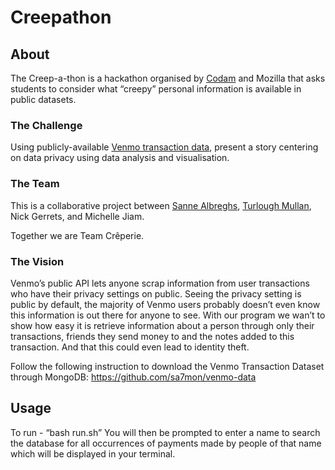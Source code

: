 # Creepathon
## About
The Creep-a-thon is a hackathon organised by [Codam](https://www.codam.nl/en/) and Mozilla that asks students to consider what “creepy” personal information is available in public datasets.
### The Challenge
Using publicly-available [Venmo transaction data](https://github.com/sa7mon/venmo-data), present a story centering on data privacy using data analysis and visualisation.
### The Team
This is a collaborative project between [Sanne Albreghs](https://github.com/salbregh), [Turlough Mullan](https://github.com/tstelfox), Nick Gerrets, and Michelle Jiam.

Together we are Team Crêperie.
### The Vision
Venmo’s public API lets anyone scrap information from user transactions who have their privacy settings on public. Seeing the privacy setting is public by default, the majority of Venmo users probably doesn’t even know this information is out there for anyone to see. With our program we wan’t to show how easy it is retrieve information about a person through only their transactions, friends they send money to and the notes added to this transaction. And that this could even lead to identity theft.


Follow the following instruction to download the Venmo Transaction Dataset through MongoDB: https://github.com/sa7mon/venmo-data

## Usage
To run - “bash run.sh”
You will then be prompted to enter a name to search the database for all occurrences of payments made by people of that name which will be displayed in your terminal.
